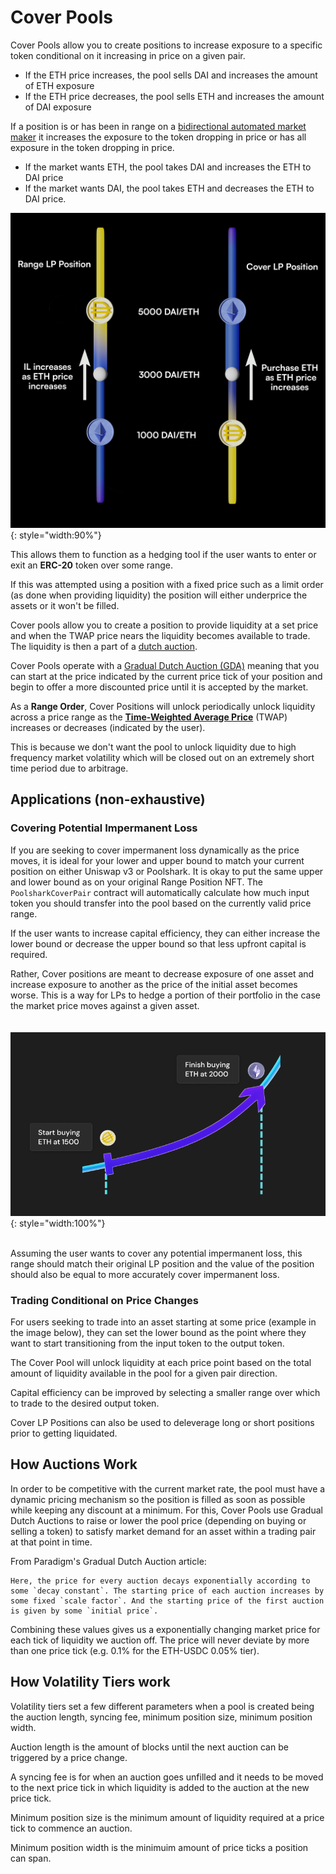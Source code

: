 # Cover Pools
<!-- Cover Position alongside Range Position -->
Cover Pools allow you to create positions to increase exposure to a specific token conditional on it increasing in price on a given pair.</br>

* If the ETH price increases, the pool sells DAI and increases the amount of ETH exposure
* If the ETH price decreases, the pool sells ETH and increases the amount of DAI exposure

If a position is or has been in range on a [bidirectional automated market maker](/docs/overview/glossary/#bidirectional-automated-market-maker) it increases the exposure to the token dropping in price or has all exposure in the token dropping in price.</br>

* If the market wants ETH, the pool takes DAI and increases the ETH to DAI price
* If the market wants DAI, the pool takes ETH and decreases the ETH to DAI price.

![Range Order 1](cover-vs-range.png){: style="width:90%"}

This allows them to function as a hedging tool if the user wants to enter or exit an **ERC-20** token over some range. 

If this was attempted using a position with a fixed price such as a limit order (as done when providing liquidity) the position will either underprice the assets or it won't be filled.

Cover pools allow you to create a position to provide liquidity at a set price and when the TWAP price nears the liquidity becomes available to trade. The liquidity is then a part of a [dutch auction](/docs/overview/glossary/#dutch-auction).

Cover Pools operate with a [Gradual Dutch Auction (GDA)](https://www.paradigm.xyz/2022/04/gda) meaning that you can start at the price indicated by the current price tick of your position and begin to offer a more discounted price until it is accepted by the market.

As a **Range Order**, Cover Positions will unlock periodically unlock liquidity across a price range as the [**Time-Weighted Average Price**](/docs/overview/glossary/#time-weighted-average-price-twap) (TWAP) increases or decreases (indicated by the user).

This is because we don't want the pool to unlock liquidity due to high frequency market volatility which will be closed out on an extremely short time period due to arbitrage.

## Applications (non-exhaustive)

### Covering Potential Impermanent Loss
<!-- add subtext below image -->
If you are seeking to cover impermanent loss dynamically as the price moves, it is ideal for your lower and upper bound to match your current position on either Uniswap v3 or Poolshark. It is okay to put the same upper and lower bound as on your original Range Position NFT. The `PoolsharkCoverPair` contract will automatically calculate how much input token you should transfer into the pool based on the currently valid price range.

If the user wants to increase capital efficiency, they can either increase the lower bound or decrease the upper bound so that less upfront capital is required.

Rather, Cover positions are meant to decrease exposure of one asset and increase exposure to another as the price of the initial asset becomes worse. This is a way for LPs to hedge a portion of their portfolio in the case the market price moves against a given asset.
</br></br></br>
![Range Order 1](cover_position.png){: style="width:100%"}
</br></br>

Assuming the user wants to cover any potential impermanent loss, this range should match their original LP position and the value of the position should also be equal to more accurately cover impermanent loss.

### Trading Conditional on Price Changes
For users seeking to trade into an asset starting at some price (example in the image below), they can set the lower bound as the point where they want to start transitioning from the input token to the output token. 

The Cover Pool will unlock liquidity at each price point based on the total amount of liquidity available in the pool for a given pair direction.

Capital efficiency can be improved by selecting a smaller range over which to trade to the desired output token.

Cover LP Positions can also be used to deleverage long or short positions prior to getting liquidated.


## How Auctions Work

In order to be competitive with the current market rate, the pool must have a dynamic pricing mechanism so the position is filled as soon as possible while keeping any discount at a minimum. For this, Cover Pools use Gradual Dutch Auctions to raise or lower the pool price (depending on buying or selling a token) to satisfy market demand for an asset within a trading pair at that point in time.

From Paradigm's Gradual Dutch Auction article:
```
Here, the price for every auction decays exponentially according to some `decay constant`. The starting price of each auction increases by some fixed `scale factor`. And the starting price of the first auction is given by some `initial price`.
```

Combining these values gives us a exponentially changing market price for each tick of liquidity we auction off. The price will never deviate by more than one price tick (e.g. 0.1% for the ETH-USDC 0.05% tier).

## How Volatility Tiers work

Volatility tiers set a few different parameters when a pool is created being the auction length, syncing fee, minimum position size, minimum position width. 

Auction length is the amount of blocks until the next auction can be triggered by a price change. 

A syncing fee is for when an auction goes unfilled and it needs to be moved to the next price tick in which liquidity is added to the auction at the new price tick. 

Minimum position size is the minimum amount of liquidity required at a price tick to commence an auction. 

Minimum position width is the minimuim amount of price ticks a position can span.

<br/><br/>